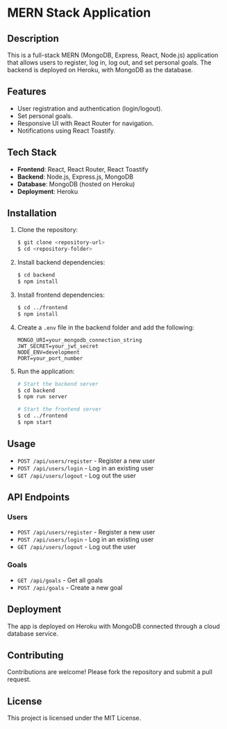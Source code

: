 # MERN Stack Application

## Description

This is a full-stack MERN (MongoDB, Express, React, Node.js) application that allows users to register, log in, log out, and set personal goals. The backend is deployed on Heroku, with MongoDB as the database.

## Features

- User registration and authentication (login/logout).
- Set personal goals.
- Responsive UI with React Router for navigation.
- Notifications using React Toastify.

## Tech Stack

- **Frontend**: React, React Router, React Toastify
- **Backend**: Node.js, Express.js, MongoDB
- **Database**: MongoDB (hosted on Heroku)
- **Deployment**: Heroku

## Installation

1. Clone the repository:
   ```bash
   $ git clone <repository-url>
   $ cd <repository-folder>
2. Install backend dependencies:
   ```bash
   $ cd backend
   $ npm install
3. Install frontend dependencies:
   ```bash
   $ cd ../frontend
   $ npm install
4. Create a `.env` file in the backend folder and add the following:
   ```
   MONGO_URI=your_mongodb_connection_string
   JWT_SECRET=your_jwt_secret
   NODE_ENV=development
   PORT=your_port_number
5. Run the application:
   ```bash
   # Start the backend server
   $ cd backend
   $ npm run server
   ```

   ```bash
   # Start the frontend server
   $ cd ../frontend
   $ npm start
   ```

## Usage
- `POST /api/users/register` - Register a new user
- `POST /api/users/login` - Log in an existing user
- `GET /api/users/logout` - Log out the user

## API Endpoints
### Users
- `POST /api/users/register` - Register a new user
- `POST /api/users/login` - Log in an existing user
- `GET /api/users/logout` - Log out the user
### Goals
- `GET /api/goals` - Get all goals
- `POST /api/goals` - Create a new goal

## Deployment

The app is deployed on Heroku with MongoDB connected through a cloud database service.

## Contributing

Contributions are welcome! Please fork the repository and submit a pull request.

## License

This project is licensed under the MIT License.
